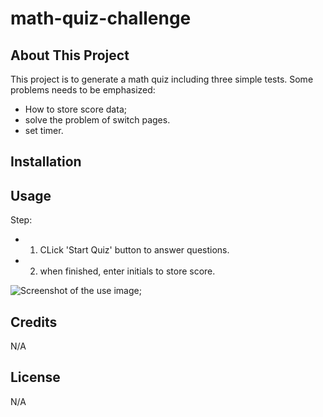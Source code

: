 # math-quiz-challenge


## About This Project
This project is to generate a math quiz including three simple tests.
Some problems needs to be emphasized:
  - How to store score data;
  - solve the problem of switch pages.
  - set timer.
      
## Installation


## Usage

Step:
  - 1. CLick 'Start Quiz' button to answer questions.
  - 2. when finished, enter initials to store score.

![Screenshot of the use image](image/mathquiz.png);

## Credits
N/A

## License
N/A
